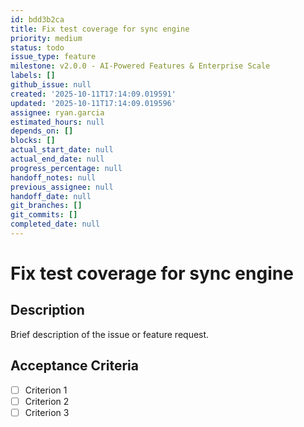 ```yaml
---
id: bdd3b2ca
title: Fix test coverage for sync engine
priority: medium
status: todo
issue_type: feature
milestone: v2.0.0 - AI-Powered Features & Enterprise Scale
labels: []
github_issue: null
created: '2025-10-11T17:14:09.019591'
updated: '2025-10-11T17:14:09.019596'
assignee: ryan.garcia
estimated_hours: null
depends_on: []
blocks: []
actual_start_date: null
actual_end_date: null
progress_percentage: null
handoff_notes: null
previous_assignee: null
handoff_date: null
git_branches: []
git_commits: []
completed_date: null
---
```


# Fix test coverage for sync engine

## Description

Brief description of the issue or feature request.

## Acceptance Criteria

- [ ] Criterion 1
- [ ] Criterion 2
- [ ] Criterion 3